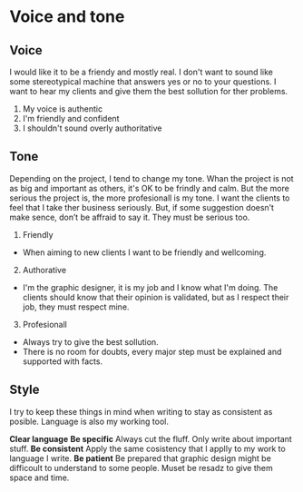 # Voice and tone

## Voice

I would like it to be a friendy and mostly real. I don't want to sound like some stereotypical machine that answers yes or no to your questions. I want to hear my clients and give them the best sollution for ther problems.

1. My voice is authentic
2. I'm friendly and confident
3. I shouldn't sound overly authoritative


## Tone

Depending on the project, I tend to change my tone. Whan the project is not as big and important as others, it's OK to be frindly and calm. But the more serious the project is, the more profesionall is my tone. I want the clients to feel that I take ther business seriously. But, if some suggestion doesn’t make sence, don’t be affraid to say it. They must be serious too.



1. Friendly
  - When aiming to new clients I want to be friendly and wellcoming. 

2. Authorative
  - I'm the graphic designer, it is my job and I know what I'm doing. The clients should know that their opinion is validated, but as I respect their job, they must respect mine.

3. Profesionall
  - Always try to give the best sollution.
  - There is no room for doubts, every major step must be explained and supported with facts.


## Style

I try to keep these things in mind when writing to stay as consistent as posible. Language is also my working tool.

**Clear language**
**Be specific** Always cut the fluff. Only write about important stuff.
**Be consistent** Apply the same cosistency that I applly to my work to language I write.
**Be patient** Be prepared that graphic design might be difficoult to understand to some people. Muset be resadz to give them space and time.
